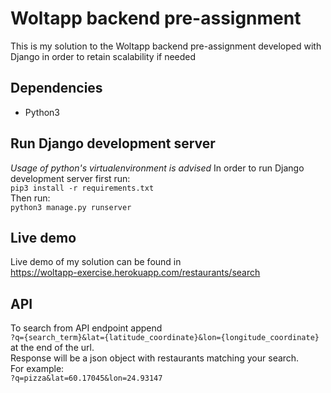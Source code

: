 # Woltapp backend pre-assignment
This is my solution to the Woltapp backend pre-assignment developed with
Django in order to retain scalability if needed

## Dependencies
* Python3

## Run Django development server
_Usage of python's virtualenvironment is advised_
In order to run Django development server first run:  
`pip3 install -r requirements.txt`  
Then run:  
`python3 manage.py runserver`

## Live demo
Live demo of my solution can be found in  
https://woltapp-exercise.herokuapp.com/restaurants/search  

## API
To search from API endpoint append  
`?q={search_term}&lat={latitude_coordinate}&lon={longitude_coordinate}`  
at the end of the url.  
Response will be a json object with restaurants matching your search.  
For example:  
`?q=pizza&lat=60.17045&lon=24.93147`
